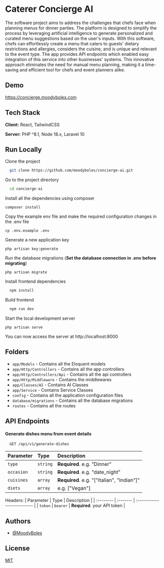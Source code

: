 
# Caterer Concierge AI

The software project aims to address the challenges that chefs face when planning menus for dinner parties. The platform is designed to simplify the process by leveraging artificial intelligence to generate personalized and curated menu suggestions based on the user's inputs. With this software, chefs can effortlessly create a menu that caters to guests' dietary restrictions and allergies, considers the cuisine, and is unique and relevant to the event type. The app provides API endpoints which enabled easy integration of this service into other businesses' systems. This innovative approach eliminates the need for manual menu planning, making it a time-saving and efficient tool for chefs and event planners alike.



## Demo

https://concierge.moodyboles.com


## Tech Stack

**Client:** React, TailwindCSS

**Server:** PHP ^8.1, Node 18.x, Laravel 10


## Run Locally

Clone the project

```bash
  git clone https://github.com/moodyboles/concierge-ai.git
```

Go to the project directory

```bash
  cd concierge-ai
```

Install all the dependencies using composer

    composer install

Copy the example env file and make the required configuration changes in the .env file

    cp .env.example .env

Generate a new application key

    php artisan key:generate

Run the database migrations (**Set the database connection in .env before migrating**)

    php artisan migrate

Install frontend dependencies

```bash
  npm install
```

Build frontend

```bash
  npm run dev
```

Start the local development server

    php artisan serve

You can now access the server at http://localhost:8000


## Folders
- `app/Models` - Contains all the Eloquent models
- `app/Http/Controllers` - Contains all the app controllers
- `app/Http/Controllers/Api` - Contains all the api controllers
- `app/Http/Middleware` - Contains the middlewares
- `app/Classes/AI` - Contains AI Classes
- `app/Service` - Contains Service Classes
- `config` - Contains all the application configuration files
- `database/migrations` - Contains all the database migrations
- `routes` - Contains all the routes
## API Endpoints

#### Generate dishes menu from event details

```http
  GET /api/v1/generate-dishes
```

| Parameter | Type     | Description                |
| :-------- | :------- | :------------------------- |
| `type` | `string` | **Required**. e.g. "Dinner" |
| `occasion` | `string` | **Required**. e.g. "date_night" |
| `cuisines` | `array` | **Required**. e.g. "["Italian", "Indian"]" |
| `diets` | `array` | e.g. ["Vegan"] |

Headers:
| Parameter | Type     | Description                |
| :-------- | :------- | :------------------------- |
| `token` | `bearer` | **Required**. your API token |



## Authors

- [@MoodyBoles](https://www.github.com/moodyboles)


## License

[MIT](https://choosealicense.com/licenses/mit/)

